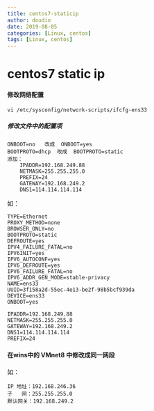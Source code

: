 ```yaml
---
title: centos7-staticip
author: doudio
date: 2019-08-05
categories: [Linux, centos]
tags: [Linux, centos]
---
```


# centos7 static ip

#### 修改网络配置

```shell
vi /etc/sysconfig/network-scripts/ifcfg-ens33
```

##### 修改文件中的配置项

```properties
ONBOOT=no	改成	ONBOOT=yes
BOOTPROTO=dhcp	改成	BOOTPROTO=static
添加：
	IPADDR=192.168.249.88
	NETMASK=255.255.255.0
	PREFIX=24
	GATEWAY=192.168.249.2
	DNS1=114.114.114.114
```

如：

```shell
TYPE=Ethernet
PROXY_METHOD=none
BROWSER_ONLY=no
BOOTPROTO=static
DEFROUTE=yes
IPV4_FAILURE_FATAL=no
IPV6INIT=yes
IPV6_AUTOCONF=yes
IPV6_DEFROUTE=yes
IPV6_FAILURE_FATAL=no
IPV6_ADDR_GEN_MODE=stable-privacy
NAME=ens33
UUID=3f158a2d-55ec-4e13-be2f-98b5bcf939da
DEVICE=ens33
ONBOOT=yes

IPADDR=192.168.249.88
NETMASK=255.255.255.0
GATEWAY=192.168.249.2
DNS1=114.114.114.114
PREFIX=24
```

#### 在wins中的 VMnet8 中修改成同一网段

如：

```properties
IP 地址：192.168.246.36
子	网：255.255.255.0
默认网关：192.168.249.2
```

